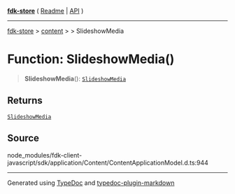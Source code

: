[**fdk-store**](../../../README.md) ( [Readme](../../../README.md) \| [API](../../../API.md) )

---

[fdk-store](../../../API.md) > [content](../../README.md) > [<internal>](../README.md) > SlideshowMedia

# Function: SlideshowMedia()

> **SlideshowMedia**(): [`SlideshowMedia`](../type-aliases/type-alias.SlideshowMedia.md)

## Returns

[`SlideshowMedia`](../type-aliases/type-alias.SlideshowMedia.md)

## Source

node_modules/fdk-client-javascript/sdk/application/Content/ContentApplicationModel.d.ts:944

---

Generated using [TypeDoc](https://typedoc.org/) and [typedoc-plugin-markdown](https://www.npmjs.com/package/typedoc-plugin-markdown)
